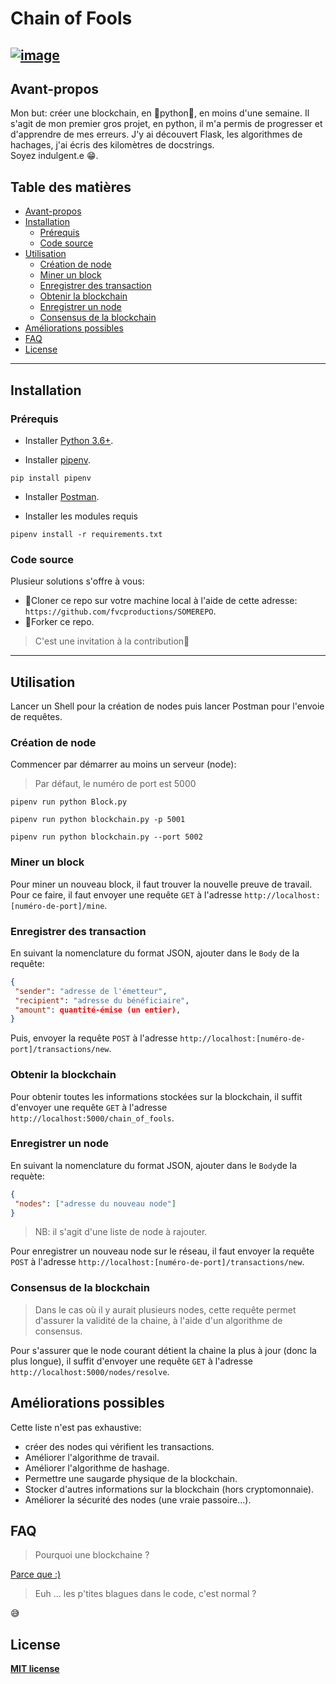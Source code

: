 # Chain of Fools

[![image](https://img.shields.io/github/license/Sam-prog-sudo/sam.github.io?style=flat-square)](https://github.com/Sam-prog-sudo/Chain-of-Fools/blob/master/LICENSE)
---
## Avant-propos

Mon but: créer une blockchain, en 🐍python🐍, en moins d'une semaine.
Il s'agit de mon premier gros projet, en python, il m'a permis de progresser et d'apprendre de mes erreurs.
J'y ai découvert Flask, les algorithmes de hachages, j'ai écris des kilomètres de docstrings.  
Soyez indulgent.e 😁.

## Table des matières

- [Avant-propos](#avant-propos)
- [Installation](#installation)
  - [Prérequis](#prérequis)
  - [Code source](#code-source)
- [Utilisation](#utilisation)
  - [Création de node](#création-de-node)
  - [Miner un block](#miner-un-block)
  - [Enregistrer des transaction](#enregistrer-des-transaction)
  - [Obtenir la blockchain](#obtenir-la-blockchain)
  - [Enregistrer un node](#enregistrer-un-node)
  - [Consensus de la blockchain](#consensus-de-la-blockchain)
- [Améliorations possibles](#améliorations-possibles)
- [FAQ](#faq)
- [License](#license)
---
## Installation
### Prérequis

* Installer [Python 3.6+](https://www.python.org/downloads/). 

* Installer [pipenv](https://github.com/kennethreitz/pipenv).
```shell
pip install pipenv 
```
* Installer [Postman](https://www.postman.com/downloads/).

* Installer les modules requis  
```shell
pipenv install -r requirements.txt
``` 
### Code source
Plusieur solutions s'offre à vous:  
- 👯Cloner ce repo sur votre machine local à l'aide de cette adresse: `https://github.com/fvcproductions/SOMEREPO`.  
- 🍴Forker ce repo.
>C'est une invitation à la contribution👋

----
## Utilisation
Lancer un Shell pour la création de nodes puis lancer Postman pour l'envoie de requêtes.  
### Création de node
Commencer par démarrer au moins un serveur (node):  
> Par défaut, le numéro de port est 5000  
```shell
pipenv run python Block.py
```
```shell
pipenv run python blockchain.py -p 5001
```
```shell
pipenv run python blockchain.py --port 5002
```
### Miner un block
Pour miner un nouveau block, il faut trouver la nouvelle preuve de travail.
Pour ce faire, il faut envoyer une requête `GET` à l'adresse `http://localhost:[numéro-de-port]/mine`.  

### Enregistrer des transaction
En suivant la nomenclature du format JSON, ajouter dans le `Body` de la requête:
```JSON
{
 "sender": "adresse de l'émetteur",
 "recipient": "adresse du bénéficiaire",
 "amount": quantité-émise (un entier),
}
```
Puis, envoyer la requête `POST` à l'adresse `http://localhost:[numéro-de-port]/transactions/new`. 

### Obtenir la blockchain
Pour obtenir toutes les informations stockées sur la blockchain, il suffit d'envoyer une requête `GET` à l'adresse `http://localhost:5000/chain_of_fools`.  

### Enregistrer un node
En suivant la nomenclature du format JSON, ajouter dans le `Body`de la requète:
```JSON
{
 "nodes": ["adresse du nouveau node"]
}
```
>NB: il s'agit d'une liste de node à rajouter.  

Pour enregistrer un nouveau node sur le réseau, il faut envoyer la requête `POST` à l'adresse `http://localhost:[numéro-de-port]/transactions/new`.

### Consensus de la blockchain
>Dans le cas où il y aurait plusieurs nodes, cette requête permet d'assurer la validité de la chaine, à l'aide d'un algorithme de consensus.  

Pour s'assurer que le node courant détient la chaine la plus à jour (donc la plus longue), il suffit d'envoyer une requête `GET` à l'adresse `http://localhost:5000/nodes/resolve`.

## Améliorations possibles
Cette liste n'est pas exhaustive:
- créer des nodes qui vérifient les transactions.  
- Améliorer l'algorithme de travail.  
- Améliorer l'algorithme de hashage.  
- Permettre une saugarde physique de la blockchain.  
- Stocker d'autres informations sur la blockchain (hors cryptomonnaie).  
- Améliorer la sécurité des nodes (une vraie passoire...).  
## FAQ

>Pourquoi une blockchaine ?  

[Parce que :)](https://youtu.be/gGAiW5dOnKo)

>Euh ... les p'tites blagues dans le code, c'est normal ?  

😅  

## License
**[MIT license](http://opensource.org/licenses/mit-license.php)**
